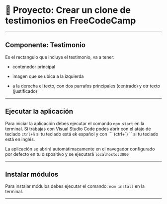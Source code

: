 # :book: Proyecto: Crear un clone de testimonios en FreeCodeCamp

---

## Componente: Testimonio

Es el rectangulo que incluye el testimonio, va a tener:

- contenedor principal

- imagen que se ubica a la izquierda

- a la derecha el texto, con dos parrafos principales (centrado) y otr texto (justificado)

---

## Ejecutar la aplicación

Para iniciar la aplicación debes ejecutar el comando `npm start` en la terminal. Si trabajas con Visual Studio Code podes abrir con el atajo de teclado `ctrl+ñ` si tu teclado está ek español y con ``` (ctrl+`) `` si tu teclado está en inglés.

La aplicación se abrirá automátimacamente en el navegador configurado por defecto en tu dispositivo y se ejecutará `localhosto:3000`

---

## Instalar módulos

Para instalar módulos debes ejecutar el comando: `nom install` en la terminal.

---
